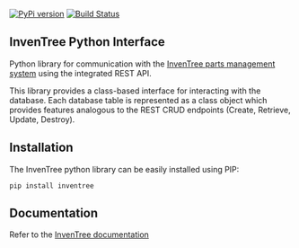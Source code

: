 
[![PyPi version](https://pypip.in/v/inventree/badge.png)](https://pypi.org/project/inventree/) [![Build Status](https://travis-ci.org/inventree/inventree-python.svg?branch=master)](https://travis-ci.org/inventree/inventree-python)

## InvenTree Python Interface

Python library for communication with the [InvenTree parts management system](https:///github.com/inventree/inventree) using the integrated REST API.

This library provides a class-based interface for interacting with the database. Each database table is represented as a class object which provides features analogous to the REST CRUD endpoints (Create, Retrieve, Update, Destroy).

## Installation

The InvenTree python library can be easily installed using PIP:

```
pip install inventree
```

## Documentation

Refer to the [InvenTree documentation](https://inventree.github.io/docs/extend/python)
